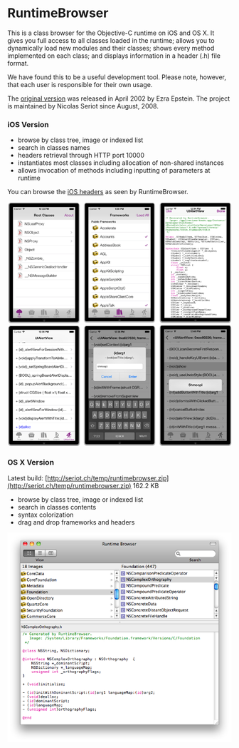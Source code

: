 RuntimeBrowser
==============

This is a class browser for the Objective-C runtime on iOS and OS X. It gives you full access to all classes loaded in the runtime; allows you to dynamically load new modules and their classes; shows every method implemented on each class; and displays information in a header (.h) file format.

We have found this to be a useful development tool. Please note, however, that each user is responsible for their own usage.

The [original version](http://www.prajnait.com/source/src_RuntimeBrowser.html) was released in April 2002 by Ezra Epstein. The project is maintained by Nicolas Seriot since August, 2008.

### iOS Version

  * browse by class tree, image or indexed list
  * search in classes names
  * headers retrieval through HTTP port 10000
  * instantiates most classes including allocation of non-shared instances
  * allows invocation of methods including inputting of parameters at runtime

You can browse the [iOS headers](https://github.com/nst/iOS-Runtime-Headers) as seen by RuntimeBrowser.

![RuntimeBrowser](art/screenshot_iphone.png "RuntimeBrowser iPhone")
![RuntimeBrowser](art/screenshot_iphone_2.png "RuntimeBrowser iPhone")
    
### OS X Version

Latest build: [http://seriot.ch/temp/runtimebrowser.zip](http://seriot.ch/temp/runtimebrowser.zip) 162.2 KB

  * browse by class tree, image or indexed list
  * search in classes contents
  * syntax colorization
  * drag and drop frameworks and headers

![Screenshot](art/screenshot.png "RuntimeBrowser Mac OS X")
